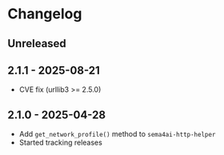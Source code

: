 # Changelog

## Unreleased

## 2.1.1 - 2025-08-21

- CVE fix (urllib3 >= 2.5.0)

## 2.1.0 - 2025-04-28

- Add `get_network_profile()` method to `sema4ai-http-helper`
- Started tracking releases
